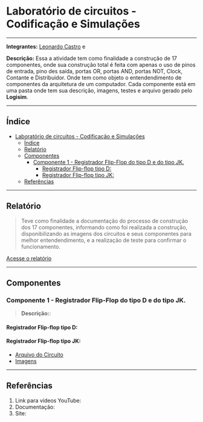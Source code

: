 # Laboratório de circuitos - Codificação e Simulações

---

**Integrantes:** [Leonardo Castro](https://github.com/thetwelvedev) e 

**Descrição:** Essa a atividade tem como finalidade a construção de 17 componentes, onde sua construção total é feita com apenas o uso de pinos de entrada, pino des saída, portas OR, portas AND, portas NOT, Clock, Contante e Distribuidor. Onde tem como objeto o entendendimento de componentes da arquitetura de um computador. Cada componente está em uma pasta onde tem sua descrição, imagens, testes e arquivo gerado pelo **Logisim**.

---

## Índice
- [Laboratório de circuitos - Codificação e Simulações](#laboratório-de-circuitos---codificação-e-simulações)
  - [Índice](#índice)
  - [Relatório](#relatório)
  - [Componentes](#componentes)
    - [Componente 1 - Registrador Flip-Flop do tipo D e do tipo JK.](#componente-1---registrador-flip-flop-do-tipo-d-e-do-tipo-jk)
      - [Registrador Flip-flop tipo D:](#registrador-flip-flop-tipo-d)
      - [Registrador Flip-flop tipo JK:](#registrador-flip-flop-tipo-jk)
  - [Referências](#referências)

---
## Relatório
> Teve como finalidade a documentação do processo de construção dos 17 componentes, informando como foi realizada a construção, disponibilizando as imagens dos circuitos e seus componentes para melhor entendendimento, e a realização de teste para confirmar o funcionamento.

[Acesse o relatório]()<!--Colocar o endereço do relatório por pasta exeemplo: ./docs/relatório.pdf-->

---

## Componentes

### Componente 1 - Registrador Flip-Flop do tipo D e do tipo JK. 
> **Descrição:**:
#### Registrador Flip-flop tipo D:

#### Registrador Flip-flop tipo JK:

- [Arquivo do Circuito](./Componente%201/)
- [Imagens]()<!--URL DA PASTA NO GITHUB, CASO QUEIRA ABRIR A PASTA COM TODOS OS ARQUIVOS E NÃO SOMENTE UM ARQUIVO ESPECÍFICO-->
<!-- Fazer para cada circuito-->

---

## Referências
1. Link para vídeos YouTube: 
2. Documentação: 
3. Site: 